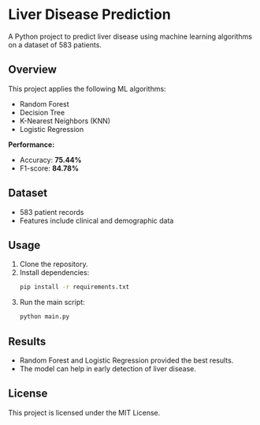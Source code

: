 # Liver Disease Prediction

A Python project to predict liver disease using machine learning algorithms on a dataset of 583 patients.

## Overview

This project applies the following ML algorithms:

- Random Forest
- Decision Tree
- K-Nearest Neighbors (KNN)
- Logistic Regression

**Performance:**

- Accuracy: **75.44%**
- F1-score: **84.78%**

## Dataset

- 583 patient records
- Features include clinical and demographic data

## Usage

1. Clone the repository.
2. Install dependencies:
   ```bash
   pip install -r requirements.txt
   ```
3. Run the main script:
   ```bash
   python main.py
   ```

## Results

- Random Forest and Logistic Regression provided the best results.
- The model can help in early detection of liver disease.

## License

This project is licensed under the MIT License.
